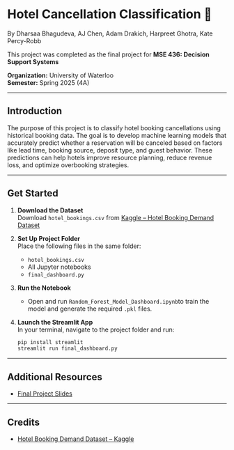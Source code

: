 # Hotel Cancellation Classification 🏨  
By Dharsaa Bhagudeva, AJ Chen, Adam Drakich, Harpreet Ghotra, Kate Percy-Robb

This project was completed as the final project for **MSE 436: Decision Support Systems**  

**Organization:** University of Waterloo  
**Semester:** Spring 2025 (4A)  

---

## Introduction  
The purpose of this project is to classify hotel booking cancellations using historical booking data. The goal is to develop machine learning models that accurately predict whether a reservation will be canceled based on factors like lead time, booking source, deposit type, and guest behavior. These predictions can help hotels improve resource planning, reduce revenue loss, and optimize overbooking strategies.

---

## Get Started  
1. **Download the Dataset**  
   Download `hotel_bookings.csv` from [Kaggle – Hotel Booking Demand Dataset](https://www.kaggle.com/datasets/jessemostipak/hotel-booking-demand)

2. **Set Up Project Folder**  
   Place the following files in the same folder:
   - `hotel_bookings.csv`  
   - All Jupyter notebooks  
   - `final_dashboard.py`

3. **Run the Notebook**  
   - Open and run `Random_Forest_Model_Dashboard.ipynb`to train the model and generate the required `.pkl` files.

4. **Launch the Streamlit App**  
   In your terminal, navigate to the project folder and run:
   ```bash
   pip install streamlit
   streamlit run final_dashboard.py

---

## Additional Resources  
- [Final Project Slides](https://docs.google.com/presentation/d/1E2ZOkbeHrqg6QG8-Hw3T8TzcKcH8mtfP25MFQj7grwE/edit?usp=sharing)

---

## Credits  
- [Hotel Booking Demand Dataset – Kaggle](https://www.kaggle.com/datasets/jessemostipak/hotel-booking-demand)
